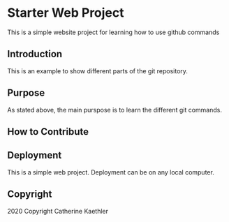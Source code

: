 # Starter Web Project
This is a simple website project for learning how to use github commands

## Introduction
This is an example to show different parts of the git repository.

## Purpose
As stated above, the main purspose is to learn the different git commands.

## How to Contribute

## Deployment
This is a simple web project. Deployment can be on any local computer.

## Copyright
2020 Copyright Catherine Kaethler